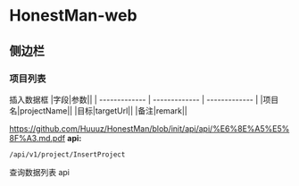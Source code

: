 # HonestMan-web

## 侧边栏
### 项目列表
插入数据框
|字段|参数||
| ------------- | ------------- | ------------- |
|项目名|projectName||
|目标|targetUrl||
|备注|remark||

https://github.com/Huuuz/HonestMan/blob/init/api/api/%E6%8E%A5%E5%8F%A3.md.pdf
**api:**
```
/api/v1/project/InsertProject
```

查询数据列表
api
```

```
